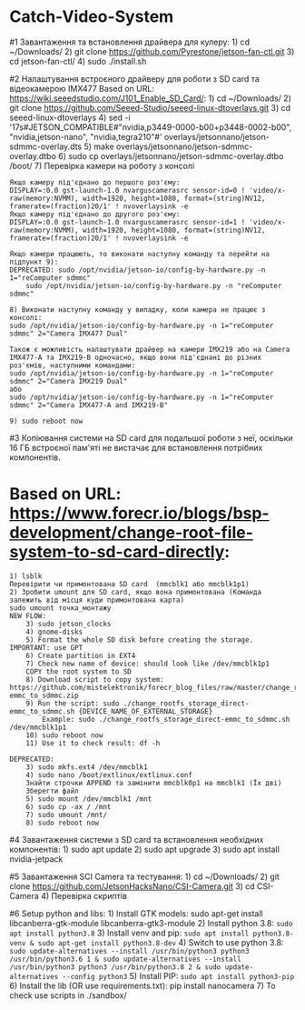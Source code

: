# Catch-Video-System

#1 Завантаження та встановлення драйвера для кулеру:
	1) cd ~/Downloads/
	2) git clone https://github.com/Pyrestone/jetson-fan-ctl.git
	3) cd jetson-fan-ctl/
	4) sudo ./install.sh
	
#2 Налаштування встроєного драйверу для роботи з SD card та відеокамерою IMX477
Based on URL: https://wiki.seeedstudio.com/J101_Enable_SD_Card/:
	1) cd ~/Downloads/
	2) git clone https://github.com/Seeed-Studio/seeed-linux-dtoverlays.git
	3) cd seeed-linux-dtoverlays
	4) sed -i '17s#JETSON_COMPATIBLE#\"nvidia,p3449-0000-b00+p3448-0002-b00\"\, \"nvidia\,jetson-nano\"\, \"nvidia\,tegra210\"#' overlays/jetsonnano/jetson-sdmmc-overlay.dts
	5) make overlays/jetsonnano/jetson-sdmmc-overlay.dtbo
	6) sudo cp overlays/jetsonnano/jetson-sdmmc-overlay.dtbo /boot/
	7) Перевірка камери на роботу з консолі
	
	Якщо камеру під'єднано до першого роз'єму:
	DISPLAY=:0.0 gst-launch-1.0 nvarguscamerasrc sensor-id=0 ! 'video/x-raw(memory:NVMM), width=1920, height=1080, format=(string)NV12, framerate=(fraction)20/1' ! nvoverlaysink -e
	Якщо камеру під'єднано до другого роз'єму:
	DISPLAY=:0.0 gst-launch-1.0 nvarguscamerasrc sensor-id=1 ! 'video/x-raw(memory:NVMM), width=1920, height=1080, format=(string)NV12, framerate=(fraction)20/1' ! nvoverlaysink -e
	
	Якщо камери працюють, то виконати наступну команду та перейти на підпункт 9):
	DEPRECATED: sudo /opt/nvidia/jetson-io/config-by-hardware.py -n 1="reComputer sdmmc"
        sudo /opt/nvidia/jetson-io/config-by-hardware.py -n "reComputer sdmmc"
	
	8) Виконати наступну команду у випадку, коли камера не працює з консолі:
	sudo /opt/nvidia/jetson-io/config-by-hardware.py -n 1="reComputer sdmmc" 2="Camera IMX477 Dual"
	
	Також є можливість налаштувати драйвер на камери IMX219 або на Camera IMX477-A та IMX219-B одночасно, якщо вони під'єднані до різних роз'ємів, наступними командами:
	sudo /opt/nvidia/jetson-io/config-by-hardware.py -n 1="reComputer sdmmc" 2="Camera IMX219 Dual"
	або
	sudo /opt/nvidia/jetson-io/config-by-hardware.py -n 1="reComputer sdmmc" 2="Camera IMX477-A and IMX219-B"
	
	9) sudo reboot now
	
#3 Копіювання системи на SD card для подальшої роботи з неї, оскільки 16 ГБ встроєної пам'яті не вистачає для встановлення потрібних компонентів. 
# Based on URL: https://www.forecr.io/blogs/bsp-development/change-root-file-system-to-sd-card-directly:
	1) lsblk
	Перевірити чи примонтована SD card  (mmcblk1 або mmcblk1p1)
	2) Зробити umount для SD card, якщо вона примонтована (Команда залежить від місця куди примонтована карта)
	sudo umount точка_монтажу
	NEW FLOW:
		3) sudo jetson_clocks
		4) gnome-disks
		5) Format the whole SD disk before creating the storage. IMPORTANT: use GPT
		6) Create partition in EXT4
		7) Check new name of device: should look like /dev/mmcblk1p1
		COPY the root system to SD
		8) Download script to copy system: https://github.com/mistelektronik/forecr_blog_files/raw/master/change_rootfs_storage_direct-emmc_to_sdmmc.zip
		9) Run the script: sudo ./change_rootfs_storage_direct-emmc_to_sdmmc.sh {DEVICE_NAME_OF_EXTERNAL_STORAGE}
			Example: sudo ./change_rootfs_storage_direct-emmc_to_sdmmc.sh /dev/mmcblk1p1
		10) sudo reboot now
		11) Use it to check result: df -h

	DEPRECATED:
		3) sudo mkfs.ext4 /dev/mmcblk1
		4) sudo nano /boot/extlinux/extlinux.conf
		Знайти строчки APPEND та замінити mmcblk0p1 на mmcblk1 (Їх дві)
		Зберегти файл
		5) sudo mount /dev/mmcblk1 /mnt
		6) sudo cp -ax / /mnt
		7) sudo umount /mnt/
		8) sudo reboot now
	
#4 Завантаження системи з SD card та встановлення необхідних компонентів:
	1) sudo apt update
	2) sudo apt upgrade
	3) sudo apt install nvidia-jetpack

#5 Завантаження SCI Camera та тестування:
	1) cd ~/Downloads/ 
	2) git clone https://github.com/JetsonHacksNano/CSI-Camera.git
	3) cd CSI-Camera
	4) Перевірка скриптів

#6 Setup python and libs:
	1) Install GTK models: sudo apt-get install libcanberra-gtk-module libcanberra-gtk3-module
	2) Install python 3.8:  `sudo apt install python3.8`
	3) Install venv and pip: `sudo apt install python3.8-venv & sudo apt-get install python3.8-dev`
	4) Switch to use python 3.8: ```sudo update-alternatives --install /usr/bin/python3 python3 /usr/bin/python3.6 1 & sudo update-alternatives --install /usr/bin/python3 python3 /usr/bin/python3.8 2 & sudo update-alternatives --config python3```
	5) Install PIP: `sudo apt install python3-pip`
	6) Install the lib (OR use requirements.txt): pip install nanocamera 
	7) To check use scripts in ./sandbox/







